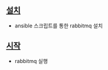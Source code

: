 ## [설치](./ansible_install/readme.md)
- ansible 스크립트를 통한 rabbitmq 설치


## [시작](start.md)
- rabbitmq 실행
